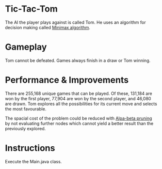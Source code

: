 # Tic-Tac-Tom
The AI the player plays against is called Tom. He uses an algorithm for decision making called [Minimax algorithm](https://en.wikipedia.org/wiki/Minimax).

# Gameplay
Tom cannot be defeated. Games always finish in a draw or Tom winning.

# Performance & Improvements
There are 255,168 unique games that can be played. Of these, 131,184 are won by the first player, 77,904 are won by the second player, and 46,080 are drawn. Tom explores all the possibilities for its current move and selects the most favourable. 

The spacial cost of the problem could be reduced with [Alpa-beta pruning](https://en.wikipedia.org/wiki/Alpha%E2%80%93beta_pruning) by not evaluating further nodes which cannot yield a better result than the previously explored.

# Instructions
Execute the Main.java class.

